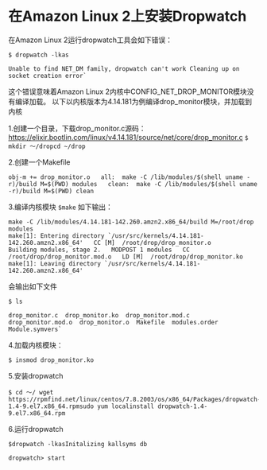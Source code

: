 # 在Amazon Linux 2上安装Dropwatch

在Amazon Linux 2运行dropwatch工具会如下错误：
```
$ dropwatch -lkas

Unable to find NET_DM family, dropwatch can't work Cleaning up on socket creation error`
```
这个错误意味着Amazon Linux 2内核中CONFIG_NET_DROP_MONITOR模块没有编译加载。
以下以内核版本为4.14.181为例编译drop_monitor模块，并加载到内核

1.创建一个目录，下载drop_monitor.c源码：
https://elixir.bootlin.com/linux/v4.14.181/source/net/core/drop_monitor.c
`$ mkdir ～/dropcd ~/drop`

2.创建一个Makefile
```
obj-m += drop_monitor.o   all:  make -C /lib/modules/$(shell uname -r)/build M=$(PWD) modules   clean:  make -C /lib/modules/$(shell uname -r)/build M=$(PWD) clean
```
 3.编译内核模块
`$make`
如下输出：
```
make -C /lib/modules/4.14.181-142.260.amzn2.x86_64/build M=/root/drop modules 
make[1]: Entering directory `/usr/src/kernels/4.14.181-142.260.amzn2.x86_64'   CC [M]  /root/drop/drop_monitor.o   
Building modules, stage 2.   MODPOST 1 modules   CC      /root/drop/drop_monitor.mod.o   LD [M]  /root/drop/drop_monitor.ko 
make[1]: Leaving directory `/usr/src/kernels/4.14.181-142.260.amzn2.x86_64'
```
会输出如下文件
```
$ ls

drop_monitor.c  drop_monitor.ko  drop_monitor.mod.c  drop_monitor.mod.o  drop_monitor.o  Makefile  modules.order  Module.symvers`
```
4.加载内核模块：

`$ insmod drop_monitor.ko`

5.安装dropwatch
```
$ cd ～/ wget https://rpmfind.net/linux/centos/7.8.2003/os/x86_64/Packages/dropwatch-1.4-9.el7.x86_64.rpmsudo yum localinstall dropwatch-1.4-9.el7.x86_64.rpm
```
6.运行dropwatch
```
$dropwatch -lkasInitalizing kallsyms db 

dropwatch> start
```

